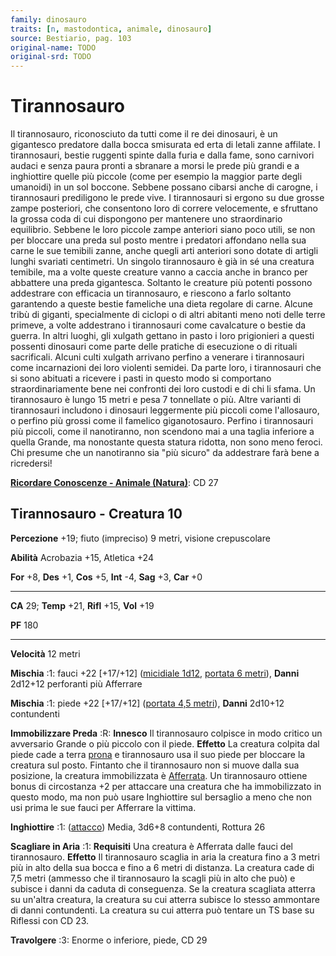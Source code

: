 ```yaml
---
family: dinosauro
traits: [n, mastodontica, animale, dinosauro]
source: Bestiario, pag. 103
original-name: TODO
original-srd: TODO
---
```


# Tirannosauro

Il tirannosauro, riconosciuto da tutti come il re dei dinosauri, è un gigantesco
predatore dalla bocca smisurata ed erta di letali zanne affilate. I
tirannosauri, bestie ruggenti spinte dalla furia e dalla fame, sono carnivori
audaci e senza paura pronti a sbranare a morsi le prede più grandi e a
inghiottire quelle più piccole (come per esempio la maggior parte degli
umanoidi) in un sol boccone. Sebbene possano cibarsi anche di carogne, i
tirannosauri prediligono le prede vive. I tirannosauri si ergono su due grosse
zampe posteriori, che consentono loro di correre velocemente, e sfruttano la
grossa coda di cui dispongono per mantenere uno straordinario equilibrio.
Sebbene le loro piccole zampe anteriori siano poco utili, se non per bloccare
una preda sul posto mentre i predatori affondano nella sua carne le sue temibili
zanne, anche quegli arti anteriori sono dotate di artigli lunghi svariati
centimetri. Un singolo tirannosauro è già in sé una creatura temibile, ma a
volte queste creature vanno a caccia anche in branco per abbattere una preda
gigantesca. Soltanto le creature più potenti possono addestrare con efficacia un
tirannosauro, e riescono a farlo soltanto garantendo a queste bestie fameliche
una dieta regolare di carne. Alcune tribù di giganti, specialmente di ciclopi o
di altri abitanti meno noti delle terre primeve, a volte addestrano i
tirannosauri come cavalcature o bestie da guerra. In altri luoghi, gli xulgath
gettano in pasto i loro prigionieri a questi possenti dinosauri come parte delle
pratiche di esecuzione o di rituali sacrificali. Alcuni culti xulgath arrivano
perfino a venerare i tirannosauri come incarnazioni dei loro violenti semidei.
Da parte loro, i tirannosauri che si sono abituati a ricevere i pasti in questo
modo si comportano straordinariamente bene nei confronti dei loro custodi e di
chi li sfama. Un tirannosauro è lungo 15 metri e pesa 7 tonnellate o più. Altre
varianti di tirannosauri includono i dinosauri leggermente più piccoli come
l'allosauro, o perfino più grossi come il famelico giganotosauro. Perfino i
tirannosauri più piccoli, come il nanotiranno, non scendono mai a una taglia
inferiore a quella Grande, ma nonostante questa statura ridotta, non sono meno
feroci. Chi presume che un nanotiranno sia "più sicuro" da addestrare farà bene
a ricredersi!

**[Ricordare Conoscenze - Animale (Natura)](/azioni/abilita/ricordare-conoscenze)**:
CD 27

## Tirannosauro - Creatura 10

**Percezione** +19; fiuto (impreciso) 9 metri, visione crepuscolare

**Abilità** Acrobazia +15, Atletica +24

**For** +8, **Des** +1, **Cos** +5, **Int** -4, **Sag** +3, **Car** +0

---

**CA** 29; **Temp** +21, **Rifl** +15, **Vol** +19

**PF** 180

---

**Velocità** 12 metri

**Mischia** :1: fauci +22 \[+17/+12] ([micidiale 1d12](/tratti/micidiale),
[portata 6 metri](/tratti/portata)), **Danni** 2d12+12 perforanti più Afferrare

**Mischia** :1: piede +22 \[+17/+12] ([portata 4,5 metri](/tratti/portata)),
**Danni** 2d10+12 contundenti

**Immobilizzare Preda** :R: **Innesco** Il tirannosauro colpisce in modo critico
un avversario Grande o più piccolo con il piede. **Effetto** La creatura colpita
dal piede cade a terra [prona](/condizioni/prono) e tirannosauro usa il suo
piede per bloccare la creatura sul posto. Fintanto che il tirannosauro non si
muove dalla sua posizione, la creatura immobilizzata è
[Afferrata](/condizioni/afferrato). Un tirannosauro ottiene bonus di circostanza
+2 per attaccare una creatura che ha immobilizzato in questo modo, ma non può
usare Inghiottire sul bersaglio a meno che non usi prima le sue fauci per
Afferrare la vittima.

**Inghiottire** :1: ([attacco](/tratti/attacco)) Media, 3d6+8 contundenti,
Rottura 26

**Scagliare in Aria** :1: **Requisiti** Una creatura è Afferrata dalle fauci del
tirannosauro. **Effetto** Il tirannosauro scaglia in aria la creatura fino a 3
metri più in alto della sua bocca e fino a 6 metri di distanza. La creatura cade
di 7,5 metri (ammesso che il tirannosauro la scagli più in alto che può) e
subisce i danni da caduta di conseguenza. Se la creatura scagliata atterra su
un'altra creatura, la creatura su cui atterra subisce Io stesso ammontare di
danni contundenti. La creatura su cui atterra può tentare un TS base su Riflessi
con CD 23.

**Travolgere** :3: Enorme o inferiore, piede, CD 29
